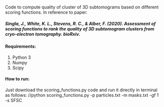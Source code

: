 Code to compute quality of cluster of 3D subtomograms based on different scoring functions. In reference to paper:
##### Singla, J., White, K. L., Stevens, R. C., & Alber, F. (2020). Assessment of scoring functions to rank the quality of 3D subtomogram clusters from cryo-electron tomography. bioRxiv.


#### Requirements:
1. Python 3
2. Numpy
3. Scipy


#### How to run:
Just download the scoring_functions.py code and run it directly in terminal as follows:
//python scoring_functions.py -p particles.txt -m masks.txt -gf 1 -s SFSC
